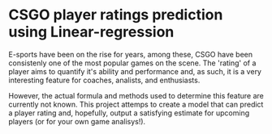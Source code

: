 # CSGO player ratings prediction using Linear-regression

E-sports have been on the rise for years, among these, CSGO have been consistenly one of the most popular games on the scene. The 'rating' of a player aims to quantify it's ability and performance and, as such, it is a very interesting feature for coaches, analists, and enthusiasts.

However, the actual formula and methods used to determine this feature are currently not known. This project attemps to create a model that can predict a player rating and, hopefully, output a satisfying estimate for upcoming players (or for your own game analisys!).
